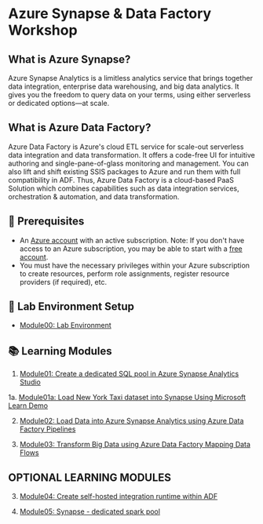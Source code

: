 # Azure Synapse & Data Factory Workshop

## What is Azure Synapse?

Azure Synapse Analytics is a limitless analytics service that brings together data integration, enterprise data warehousing, and big data analytics. It gives you the freedom to query data on your terms, using either serverless or dedicated options—at scale.

## What is Azure Data Factory?

Azure Data Factory is Azure's cloud ETL service for scale-out serverless data integration and data transformation. It offers a code-free UI for intuitive authoring and single-pane-of-glass monitoring and management. You can also lift and shift existing SSIS packages to Azure and run them with full compatibility in ADF. Thus, Azure Data Factory is a cloud-based PaaS Solution which combines capabilities such as data integration services, orchestration & automation, and data transformation.

## :thinking: Prerequisites

* An [Azure account](https://azure.microsoft.com/free/) with an active subscription. Note: If you don't have access to an Azure subscription, you may be able to start with a [free account](https://www.azure.com/free).
* You must have the necessary privileges within your Azure subscription to create resources, perform role assignments, register resource providers (if required), etc.

## :test_tube: Lab Environment Setup

* [Module00: Lab Environment](./modules/module00.md)

## :books: Learning Modules

1. [Module01: Create a dedicated SQL pool in Azure Synapse Analytics Studio](./modules/module01.md)  

1a. [Module01a: Load New York Taxi dataset into Synapse Using Microsoft Learn Demo](./modules/module01a.md)

2. [Module02: Load Data into Azure Synapse Analytics using Azure Data Factory Pipelines](./modules/module02.md)

3. [Module03: Transform Big Data using Azure Data Factory Mapping Data Flows](./modules/module03.md)

## OPTIONAL LEARNING MODULES

3. [Module04: Create self-hosted integration runtime within ADF](./modules/module04.md)

4. [Module05: Synapse - dedicated spark pool](./modules/module05.md)



